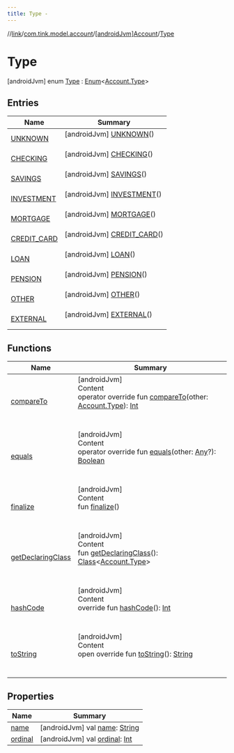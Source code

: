 ```yaml
---
title: Type -
---
```

//[link](../../../index.md)/[com.tink.model.account](../../index.md)/[[androidJvm]Account](../index.md)/[Type](index.md)



# Type  
 [androidJvm] enum [Type](index.md) : [Enum](https://kotlinlang.org/api/latest/jvm/stdlib/kotlin/-enum/index.html)<[Account.Type](index.md)>    


## Entries  
  
|  Name|  Summary| 
|---|---|
| <a name="com.tink.model.account/Account.Type.UNKNOWN///PointingToDeclaration/"></a>[UNKNOWN](-u-n-k-n-o-w-n/index.md)| <a name="com.tink.model.account/Account.Type.UNKNOWN///PointingToDeclaration/"></a> [androidJvm] [UNKNOWN](-u-n-k-n-o-w-n/index.md)()  <br>   <br>
| <a name="com.tink.model.account/Account.Type.CHECKING///PointingToDeclaration/"></a>[CHECKING](-c-h-e-c-k-i-n-g/index.md)| <a name="com.tink.model.account/Account.Type.CHECKING///PointingToDeclaration/"></a> [androidJvm] [CHECKING](-c-h-e-c-k-i-n-g/index.md)()  <br>   <br>
| <a name="com.tink.model.account/Account.Type.SAVINGS///PointingToDeclaration/"></a>[SAVINGS](-s-a-v-i-n-g-s/index.md)| <a name="com.tink.model.account/Account.Type.SAVINGS///PointingToDeclaration/"></a> [androidJvm] [SAVINGS](-s-a-v-i-n-g-s/index.md)()  <br>   <br>
| <a name="com.tink.model.account/Account.Type.INVESTMENT///PointingToDeclaration/"></a>[INVESTMENT](-i-n-v-e-s-t-m-e-n-t/index.md)| <a name="com.tink.model.account/Account.Type.INVESTMENT///PointingToDeclaration/"></a> [androidJvm] [INVESTMENT](-i-n-v-e-s-t-m-e-n-t/index.md)()  <br>   <br>
| <a name="com.tink.model.account/Account.Type.MORTGAGE///PointingToDeclaration/"></a>[MORTGAGE](-m-o-r-t-g-a-g-e/index.md)| <a name="com.tink.model.account/Account.Type.MORTGAGE///PointingToDeclaration/"></a> [androidJvm] [MORTGAGE](-m-o-r-t-g-a-g-e/index.md)()  <br>   <br>
| <a name="com.tink.model.account/Account.Type.CREDIT_CARD///PointingToDeclaration/"></a>[CREDIT_CARD](-c-r-e-d-i-t_-c-a-r-d/index.md)| <a name="com.tink.model.account/Account.Type.CREDIT_CARD///PointingToDeclaration/"></a> [androidJvm] [CREDIT_CARD](-c-r-e-d-i-t_-c-a-r-d/index.md)()  <br>   <br>
| <a name="com.tink.model.account/Account.Type.LOAN///PointingToDeclaration/"></a>[LOAN](-l-o-a-n/index.md)| <a name="com.tink.model.account/Account.Type.LOAN///PointingToDeclaration/"></a> [androidJvm] [LOAN](-l-o-a-n/index.md)()  <br>   <br>
| <a name="com.tink.model.account/Account.Type.PENSION///PointingToDeclaration/"></a>[PENSION](-p-e-n-s-i-o-n/index.md)| <a name="com.tink.model.account/Account.Type.PENSION///PointingToDeclaration/"></a> [androidJvm] [PENSION](-p-e-n-s-i-o-n/index.md)()  <br>   <br>
| <a name="com.tink.model.account/Account.Type.OTHER///PointingToDeclaration/"></a>[OTHER](-o-t-h-e-r/index.md)| <a name="com.tink.model.account/Account.Type.OTHER///PointingToDeclaration/"></a> [androidJvm] [OTHER](-o-t-h-e-r/index.md)()  <br>   <br>
| <a name="com.tink.model.account/Account.Type.EXTERNAL///PointingToDeclaration/"></a>[EXTERNAL](-e-x-t-e-r-n-a-l/index.md)| <a name="com.tink.model.account/Account.Type.EXTERNAL///PointingToDeclaration/"></a> [androidJvm] [EXTERNAL](-e-x-t-e-r-n-a-l/index.md)()  <br>   <br>


## Functions  
  
|  Name|  Summary| 
|---|---|
| <a name="kotlin/Enum/compareTo/#com.tink.model.account.Account.Type/PointingToDeclaration/"></a>[compareTo](-e-x-t-e-r-n-a-l/index.md#%5Bkotlin%2FEnum%2FcompareTo%2F%23com.tink.model.account.Account.Type%2FPointingToDeclaration%2F%5D%2FFunctions%2F-586840090)| <a name="kotlin/Enum/compareTo/#com.tink.model.account.Account.Type/PointingToDeclaration/"></a>[androidJvm]  <br>Content  <br>operator override fun [compareTo](-e-x-t-e-r-n-a-l/index.md#%5Bkotlin%2FEnum%2FcompareTo%2F%23com.tink.model.account.Account.Type%2FPointingToDeclaration%2F%5D%2FFunctions%2F-586840090)(other: [Account.Type](index.md)): [Int](https://kotlinlang.org/api/latest/jvm/stdlib/kotlin/-int/index.html)  <br><br><br>
| <a name="kotlin/Enum/equals/#kotlin.Any?/PointingToDeclaration/"></a>[equals](../../../com.tink.model.transfer/[android-jvm]-signable-operation/-type/-u-n-k-n-o-w-n/index.md#%5Bkotlin%2FEnum%2Fequals%2F%23kotlin.Any%3F%2FPointingToDeclaration%2F%5D%2FFunctions%2F-586840090)| <a name="kotlin/Enum/equals/#kotlin.Any?/PointingToDeclaration/"></a>[androidJvm]  <br>Content  <br>operator override fun [equals](../../../com.tink.model.transfer/[android-jvm]-signable-operation/-type/-u-n-k-n-o-w-n/index.md#%5Bkotlin%2FEnum%2Fequals%2F%23kotlin.Any%3F%2FPointingToDeclaration%2F%5D%2FFunctions%2F-586840090)(other: [Any](https://kotlinlang.org/api/latest/jvm/stdlib/kotlin/-any/index.html)?): [Boolean](https://kotlinlang.org/api/latest/jvm/stdlib/kotlin/-boolean/index.html)  <br><br><br>
| <a name="kotlin/Enum/finalize/#/PointingToDeclaration/"></a>[finalize](../../../com.tink.model.transfer/[android-jvm]-signable-operation/-type/-u-n-k-n-o-w-n/index.md#%5Bkotlin%2FEnum%2Ffinalize%2F%23%2FPointingToDeclaration%2F%5D%2FFunctions%2F-586840090)| <a name="kotlin/Enum/finalize/#/PointingToDeclaration/"></a>[androidJvm]  <br>Content  <br>fun [finalize](../../../com.tink.model.transfer/[android-jvm]-signable-operation/-type/-u-n-k-n-o-w-n/index.md#%5Bkotlin%2FEnum%2Ffinalize%2F%23%2FPointingToDeclaration%2F%5D%2FFunctions%2F-586840090)()  <br><br><br>
| <a name="kotlin/Enum/getDeclaringClass/#/PointingToDeclaration/"></a>[getDeclaringClass](../../../com.tink.model.transfer/[android-jvm]-signable-operation/-type/-u-n-k-n-o-w-n/index.md#%5Bkotlin%2FEnum%2FgetDeclaringClass%2F%23%2FPointingToDeclaration%2F%5D%2FFunctions%2F-586840090)| <a name="kotlin/Enum/getDeclaringClass/#/PointingToDeclaration/"></a>[androidJvm]  <br>Content  <br>fun [getDeclaringClass](../../../com.tink.model.transfer/[android-jvm]-signable-operation/-type/-u-n-k-n-o-w-n/index.md#%5Bkotlin%2FEnum%2FgetDeclaringClass%2F%23%2FPointingToDeclaration%2F%5D%2FFunctions%2F-586840090)(): [Class](https://developer.android.com/reference/kotlin/java/lang/Class.html)<[Account.Type](index.md)>  <br><br><br>
| <a name="kotlin/Enum/hashCode/#/PointingToDeclaration/"></a>[hashCode](../../../com.tink.model.transfer/[android-jvm]-signable-operation/-type/-u-n-k-n-o-w-n/index.md#%5Bkotlin%2FEnum%2FhashCode%2F%23%2FPointingToDeclaration%2F%5D%2FFunctions%2F-586840090)| <a name="kotlin/Enum/hashCode/#/PointingToDeclaration/"></a>[androidJvm]  <br>Content  <br>override fun [hashCode](../../../com.tink.model.transfer/[android-jvm]-signable-operation/-type/-u-n-k-n-o-w-n/index.md#%5Bkotlin%2FEnum%2FhashCode%2F%23%2FPointingToDeclaration%2F%5D%2FFunctions%2F-586840090)(): [Int](https://kotlinlang.org/api/latest/jvm/stdlib/kotlin/-int/index.html)  <br><br><br>
| <a name="kotlin/Enum/toString/#/PointingToDeclaration/"></a>[toString](../../../com.tink.model.transfer/[android-jvm]-signable-operation/-type/-u-n-k-n-o-w-n/index.md#%5Bkotlin%2FEnum%2FtoString%2F%23%2FPointingToDeclaration%2F%5D%2FFunctions%2F-586840090)| <a name="kotlin/Enum/toString/#/PointingToDeclaration/"></a>[androidJvm]  <br>Content  <br>open override fun [toString](../../../com.tink.model.transfer/[android-jvm]-signable-operation/-type/-u-n-k-n-o-w-n/index.md#%5Bkotlin%2FEnum%2FtoString%2F%23%2FPointingToDeclaration%2F%5D%2FFunctions%2F-586840090)(): [String](https://kotlinlang.org/api/latest/jvm/stdlib/kotlin/-string/index.html)  <br><br><br>


## Properties  
  
|  Name|  Summary| 
|---|---|
| <a name="com.tink.model.account/Account.Type/name/#/PointingToDeclaration/"></a>[name](index.md#%5Bcom.tink.model.account%2FAccount.Type%2Fname%2F%23%2FPointingToDeclaration%2F%5D%2FProperties%2F-586840090)| <a name="com.tink.model.account/Account.Type/name/#/PointingToDeclaration/"></a> [androidJvm] val [name](index.md#%5Bcom.tink.model.account%2FAccount.Type%2Fname%2F%23%2FPointingToDeclaration%2F%5D%2FProperties%2F-586840090): [String](https://kotlinlang.org/api/latest/jvm/stdlib/kotlin/-string/index.html)   <br>
| <a name="com.tink.model.account/Account.Type/ordinal/#/PointingToDeclaration/"></a>[ordinal](index.md#%5Bcom.tink.model.account%2FAccount.Type%2Fordinal%2F%23%2FPointingToDeclaration%2F%5D%2FProperties%2F-586840090)| <a name="com.tink.model.account/Account.Type/ordinal/#/PointingToDeclaration/"></a> [androidJvm] val [ordinal](index.md#%5Bcom.tink.model.account%2FAccount.Type%2Fordinal%2F%23%2FPointingToDeclaration%2F%5D%2FProperties%2F-586840090): [Int](https://kotlinlang.org/api/latest/jvm/stdlib/kotlin/-int/index.html)   <br>

